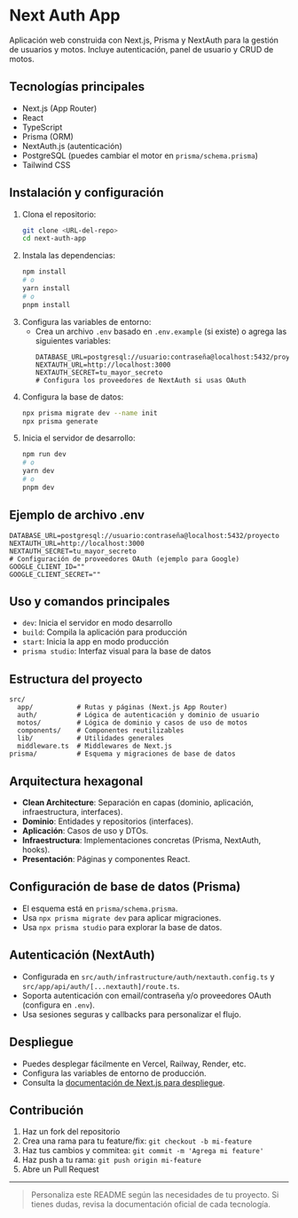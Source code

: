 # Next Auth App

Aplicación web construida con Next.js, Prisma y NextAuth para la gestión de usuarios y motos. Incluye autenticación, panel de usuario y CRUD de motos.

## Tecnologías principales

- Next.js (App Router)
- React
- TypeScript
- Prisma (ORM)
- NextAuth.js (autenticación)
- PostgreSQL (puedes cambiar el motor en `prisma/schema.prisma`)
- Tailwind CSS

## Instalación y configuración

1. Clona el repositorio:
   ```bash
   git clone <URL-del-repo>
   cd next-auth-app
   ```
2. Instala las dependencias:
   ```bash
   npm install
   # o
   yarn install
   # o
   pnpm install
   ```
3. Configura las variables de entorno:
   - Crea un archivo `.env` basado en `.env.example` (si existe) o agrega las siguientes variables:
     ```env
     DATABASE_URL=postgresql://usuario:contraseña@localhost:5432/proyecto
     NEXTAUTH_URL=http://localhost:3000
     NEXTAUTH_SECRET=tu_mayor_secreto
     # Configura los proveedores de NextAuth si usas OAuth
     ```
4. Configura la base de datos:
   ```bash
   npx prisma migrate dev --name init
   npx prisma generate
   ```
5. Inicia el servidor de desarrollo:
   ```bash
   npm run dev
   # o
   yarn dev
   # o
   pnpm dev
   ```

## Ejemplo de archivo .env

```env
DATABASE_URL=postgresql://usuario:contraseña@localhost:5432/proyecto
NEXTAUTH_URL=http://localhost:3000
NEXTAUTH_SECRET=tu_mayor_secreto
# Configuración de proveedores OAuth (ejemplo para Google)
GOOGLE_CLIENT_ID=""
GOOGLE_CLIENT_SECRET=""
```

## Uso y comandos principales

- `dev`: Inicia el servidor en modo desarrollo
- `build`: Compila la aplicación para producción
- `start`: Inicia la app en modo producción
- `prisma studio`: Interfaz visual para la base de datos

## Estructura del proyecto

```
src/
  app/           # Rutas y páginas (Next.js App Router)
  auth/          # Lógica de autenticación y dominio de usuario
  motos/         # Lógica de dominio y casos de uso de motos
  components/    # Componentes reutilizables
  lib/           # Utilidades generales
  middleware.ts  # Middlewares de Next.js
prisma/          # Esquema y migraciones de base de datos
```

## Arquitectura hexagonal

- **Clean Architecture**: Separación en capas (dominio, aplicación, infraestructura, interfaces).
- **Dominio**: Entidades y repositorios (interfaces).
- **Aplicación**: Casos de uso y DTOs.
- **Infraestructura**: Implementaciones concretas (Prisma, NextAuth, hooks).
- **Presentación**: Páginas y componentes React.

## Configuración de base de datos (Prisma)

- El esquema está en `prisma/schema.prisma`.
- Usa `npx prisma migrate dev` para aplicar migraciones.
- Usa `npx prisma studio` para explorar la base de datos.

## Autenticación (NextAuth)

- Configurada en `src/auth/infrastructure/auth/nextauth.config.ts` y `src/app/api/auth/[...nextauth]/route.ts`.
- Soporta autenticación con email/contraseña y/o proveedores OAuth (configura en `.env`).
- Usa sesiones seguras y callbacks para personalizar el flujo.

## Despliegue

- Puedes desplegar fácilmente en Vercel, Railway, Render, etc.
- Configura las variables de entorno de producción.
- Consulta la [documentación de Next.js para despliegue](https://nextjs.org/docs/app/building-your-application/deploying).

## Contribución

1. Haz un fork del repositorio
2. Crea una rama para tu feature/fix: `git checkout -b mi-feature`
3. Haz tus cambios y commitea: `git commit -m 'Agrega mi feature'`
4. Haz push a tu rama: `git push origin mi-feature`
5. Abre un Pull Request

---

> Personaliza este README según las necesidades de tu proyecto. Si tienes dudas, revisa la documentación oficial de cada tecnología.
